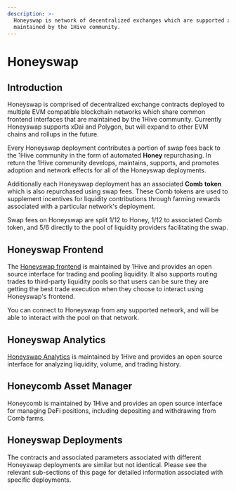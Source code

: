 ```yaml
---
description: >-
  Honeyswap is network of decentralized exchanges which are supported and
  maintained by the 1Hive community.
---
```


# Honeyswap

## Introduction

Honeyswap is comprised of decentralized exchange contracts deployed to multiple EVM compatible blockchain networks which share common frontend interfaces that are maintained by the 1Hive community. Currently Honeyswap supports xDai and Polygon, but will expand to other EVM chains and rollups in the future. 

Every Honeyswap deployment contributes a portion of swap fees back to the 1Hive community in the form of automated **Honey** repurchasing. In return the 1Hive community develops, maintains, supports, and promotes adoption and network effects for all of the Honeyswap deployments. 

Additionally each Honeyswap deployment has an associated **Comb** **token** which is also repurchased using swap fees. These Comb tokens are used to supplement incentives for liquidity contributions through farming rewards associated with a particular network's deployment. 

Swap fees on Honeyswap are split 1/12 to Honey, 1/12 to associated Comb token, and 5/6 directly to the pool of liquidity providers facilitating the swap. 

## Honeyswap Frontend

The [Honeyswap frontend](https://app.honeyswap.org) is maintained by 1Hive and provides an open source interface for trading and pooling liquidity. It also supports routing trades to third-party liquidity pools so that users can be sure they are getting the best trade execution when they choose to interact using Honeyswap's frontend. 

You can connect to Honeyswap from any supported network, and will be able to interact with the pool on that network. 

## Honeyswap Analytics 

[Honeyswap Analytics](https://info.honeyswap.org) is maintained by 1Hive and provides an open source interface for analyzing liquidity, volume, and trading history. 

## Honeycomb Asset Manager 

Honeycomb is maintained by 1Hive and provides an open source interface for managing DeFi positions, including depositing and withdrawing from Comb farms. 

## Honeyswap Deployments

The contracts and associated parameters associated with different Honeyswap deployments are similar but not identical. Please see the relevant sub-sections of this page for detailed information associated with specific deployments. 

